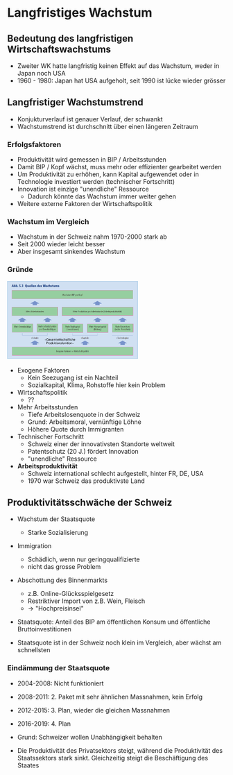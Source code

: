 # Langfristiges Wachstum

## Bedeutung des langfristigen Wirtschaftswachstums
- Zweiter WK hatte langfristig keinen Effekt auf das Wachstum, weder in Japan noch USA
- 1960 - 1980: Japan hat USA aufgeholt, seit 1990 ist lücke wieder grösser

## Langfristiger Wachstumstrend
- Konjukturverlauf ist genauer Verlauf, der schwankt
- Wachstumstrend ist durchschnitt über einen längeren Zeitraum

### Erfolgsfaktoren
- Produktivität wird gemessen in BIP / Arbeitsstunden
- Damit BIP / Kopf wächst, muss mehr oder effizienter gearbeitet werden
- Um Produktivität zu erhöhen, kann Kapital aufgewendet oder in Technologie investiert werden (technischer Fortschritt)
- Innovation ist einzige "unendliche" Ressource
    - Dadurch könnte das Wachstum immer weiter gehen
- Weitere externe Faktoren der Wirtschaftspolitik

### Wachstum im Vergleich
- Wachstum in der Schweiz nahm 1970-2000 stark ab
- Seit 2000 wieder leicht besser
- Aber insgesamt sinkendes Wachstum

### Gründe
<img src="img/quellen_wachstum.png" style="max-width: 60%" />

- Exogene Faktoren
    - Kein Seezugang ist ein Nachteil
    - Sozialkapital, Klima, Rohstoffe hier kein Problem
- Wirtschaftspolitik
    - ??
- Mehr Arbeitsstunden
    - Tiefe Arbeitslosenquote in der Schweiz
    - Grund: Arbeitsmoral, vernünftige Löhne
    - Höhere Quote durch Immigranten
- Technischer Fortschritt
    - Schweiz einer der innovativsten Standorte weltweit
    - Patentschutz (20 J.) fördert Innovation
    - "unendliche" Ressource
- **Arbeitsproduktivität**
    - Schweiz international schlecht aufgestellt, hinter FR, DE, USA
    - 1970 war Schweiz das produktivste Land

## Produktivitätsschwäche der Schweiz
- Wachstum der Staatsquote
    - Starke Sozialisierung
- Immigration
    - Schädlich, wenn nur geringqualifizierte
    - nicht das grosse Problem
- Abschottung des Binnenmarkts
    - z.B. Online-Glücksspielgesetz
    - Restriktiver Import von z.B. Wein, Fleisch
    - -> "Hochpreisinsel"

- Staatsquote: Anteil des BIP am öffentlichen Konsum und öffentliche Bruttoinvestitionen
- Staatsquote ist in der Schweiz noch klein im Vergleich, aber wächst am schnellsten

### Eindämmung der Staatsquote
- 2004-2008: Nicht funktioniert
- 2008-2011: 2. Paket mit sehr ähnlichen Massnahmen, kein Erfolg
- 2012-2015: 3. Plan, wieder die gleichen Massnahmen
- 2016-2019: 4. Plan

- Grund: Schweizer wollen Unabhängigkeit behalten

- Die Produktivität des Privatsektors steigt, während die Produktivität des Staatssektors stark sinkt. Gleichzeitig steigt die Beschäftigung des Staates
